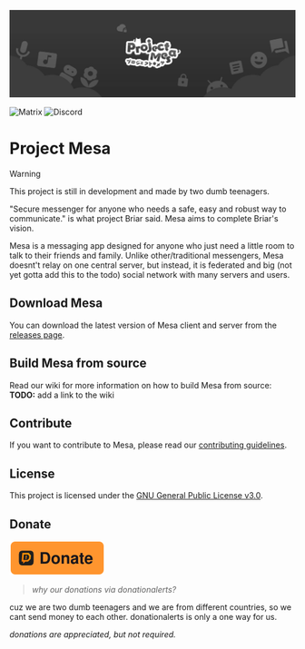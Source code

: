![Background image](docs/img/bg.jpg)    
<div>
    <img alt="Matrix" src="https://img.shields.io/matrix/project-mesa-room%3Amatrix.org?style=for-the-badge&logo=matrix" href="https://matrix.to/#/#project-mesa-room:matrix.org">
    <img alt="Discord" src="https://img.shields.io/badge/Discord-7289DA?style=for-the-badge&logo=discord&logoColor=white" href="https://discord.gg/Z997UBvFJ4">
</div>

# Project Mesa

> [!WARNING]
> This project is still in development and made by two dumb teenagers.

"Secure messenger for anyone who needs a safe, easy and robust way to communicate." is what project Briar said.
Mesa aims to complete Briar's vision.

Mesa is a messaging app designed for anyone who just need a little room to talk to their friends and family.
Unlike other/traditional messengers, Mesa doesnt't relay on one central server, but instead, it is federated and big (not yet gotta add this to the todo) social network with many servers and users.

## Download Mesa

You can download the latest version of Mesa client and server from the [releases page](https://github.com/standard-group/mesa/releases).

## Build Mesa from source

Read our wiki for more information on how to build Mesa from source:
**TODO:** add a link to the wiki

## Contribute

If you want to contribute to Mesa, please read our [contributing guidelines](CONTRIBUTING.md).

## License

This project is licensed under the [GNU General Public License v3.0](LICENSE).

## Donate

[![Donate using DonationAlerts](docs/img/donate.svg)](https://www.donationalerts.com/r/standardgroup)

> *why our donations via donationalerts?*

cuz we are two dumb teenagers and we are from different countries, so we cant send money to each other. donationalerts is only a one way for us.

*donations are appreciated, but not required.*
